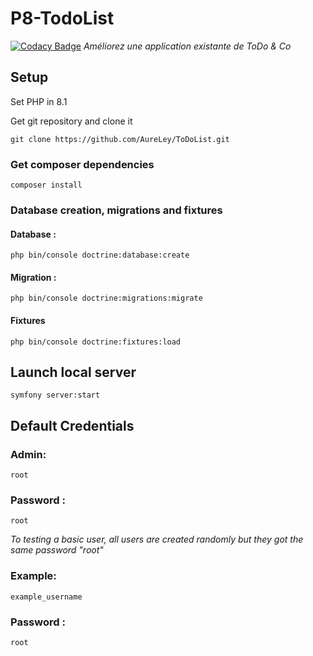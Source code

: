 # P8-TodoList 
[![Codacy Badge](https://app.codacy.com/project/badge/Grade/6e390f555ca04f129835ca3b6ee31231)](https://app.codacy.com/gh/AureLey/ToDoList/dashboard?utm_source=gh&utm_medium=referral&utm_content=&utm_campaign=Badge_grade)
_Améliorez une application existante de ToDo & Co_



## Setup

Set PHP in 8.1

Get git repository and clone it

```
git clone https://github.com/AureLey/ToDoList.git
```

### Get composer dependencies

```
composer install
```

### Database creation, migrations and fixtures

#### Database :
```
php bin/console doctrine:database:create
```
#### Migration : 
```
php bin/console doctrine:migrations:migrate
```
#### Fixtures
```
php bin/console doctrine:fixtures:load
```

## Launch local server 
```
symfony server:start
```

## Default Credentials

### Admin: 
```
root
```
### Password : 
```
root
```
_To testing a basic user, all users are created randomly but they got the same password "root"_
### Example: 
```
example_username
```
### Password : 
```
root
```

